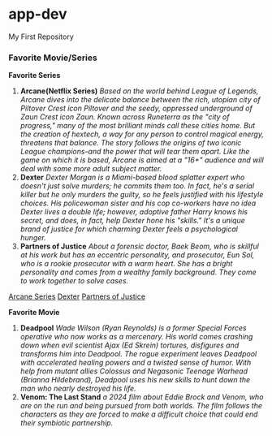 # app-dev
My First Repository

###  Favorite Movie/Series 

**Favorite Series**

1. **Arcane(Netflix Series)**
   *Based on the world behind League of Legends, Arcane dives into the delicate balance between the rich, utopian city of Piltover Crest icon Piltover and the seedy, oppressed underground of Zaun Crest icon Zaun. Known across Runeterra as the "city of progress," many of the most brilliant minds call these cities home. But the creation of hextech, a way for any person to control magical energy, threatens that balance. The story follows the origins of two iconic League champions-and the power that will tear them apart. Like the game on which it is based, Arcane is aimed at a "16+" audience and will deal with some more adult subject matter.*
2. **Dexter**
   *Dexter Morgan is a Miami-based blood splatter expert who doesn't just solve murders; he commits them too. In fact, he's a serial killer  but he only murders the guilty, so he feels justified with his lifestyle choices. His policewoman sister and his cop co-workers have no idea Dexter lives a double life; however, adoptive father Harry knows his secret, and does, in fact, help Dexter hone his "skills." It's a unique brand of justice for which charming Dexter feels a psychological hunger.*
3. **Partners of Justice**
   *About a forensic doctor, Baek Beom, who is skillful at his work but has an eccentric personality, and prosecutor, Eun Sol, who is a rookie prosecutor with a warm heart. She has a bright personality and comes from a wealthy family background. They come to work together to solve cases.*

[Arcane Series](https://www.netflix.com/search?q=Arcane&jbv=81435684)
[Dexter](https://www.netflix.com/search?q=Dexter&jbv=70136126)
[Partners of Justice](https://www.netflix.com/search?q=Partners&jbv=81305432)

**Favorite Movie**

1. **Deadpool**
   *Wade Wilson (Ryan Reynolds) is a former Special Forces operative who now works as a mercenary. His world comes crashing down when evil scientist Ajax (Ed Skrein) tortures, disfigures and transforms him into Deadpool. The rogue experiment leaves Deadpool with accelerated healing powers and a twisted sense of humor. With help from mutant allies Colossus and Negasonic Teenage Warhead (Brianna Hildebrand), Deadpool uses his new skills to hunt down the man who nearly destroyed his life.*
2. **Venom: The Last Stand**
   *a 2024 film about Eddie Brock and Venom, who are on the run and being pursued from both worlds. The film follows the characters as they are forced to make a difficult choice that could end their symbiotic partnership.*
